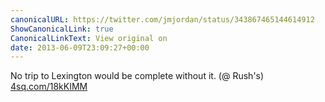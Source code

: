 ```yaml
---
canonicalURL: https://twitter.com/jmjordan/status/343867465144614912
ShowCanonicalLink: true
CanonicalLinkText: View original on
date: 2013-06-09T23:09:27+00:00
---
```

No trip to Lexington would be complete without it. (@ Rush's) [4sq.com/18kKIMM](http://4sq.com/18kKIMM)